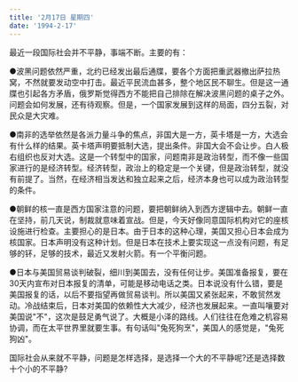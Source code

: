 ```yaml
---
title: '2月17日 星期四'
date: '1994-2-17'
---
```

最近一段国际社会并不平静，事端不断。主要的有：

●波黑问题依然严重，北约已经发出最后通牒，要各个方面把重武器撤出萨拉热窝，不然就要发动空中打击。最近平民流血甚多，整个地区民不聊生。但是这一通牒也引起各方矛盾，俄罗斯觉得西方不能把自己排除在解决波黑问题的桌子之外。问题会如何发展，还有待观察。但是，一个国家发展到这样的局面，四分五裂，对民众是大灾难。

●南非的选举依然是各派力量斗争的焦点，非国大是一方，英卡塔是一方，大选会有什么样的结果。英卡塔声明要抵制大选，提出条件。非国大会不会让步。白人极右组织也反对大选。这是一个转型中的国家，问题南非是政治转型，而不像一些国家进行的是经济转型。经济转型，政治上的稳定是一个关键，但是政治转型，就没有前提了。当然，在经济相当发达和独立起来之后，经济本身也可以成为政治转型的条件。

●朝鲜的核一直是西方国家注意的问题，要把朝鲜纳入到西方逻辑中去。朝鲜一直在坚持，前几天说，制裁就意味着宣战。但是，今天好像同意国际机构对它的座核设施进行检查。主要担心的是日本。由于日本的这种心理，美国又担心日本会成为核国家。日本声明没有这种计划。但是日本在技术上要实现这一点没有问题，有足够的钚，足够的技术，最近又发射火箭。有一个平衡问题。

●日本与美国贸易谈判破裂，细川到美国去，没有任何让步。美国准备报复，要在30天内宣布对日本报复的清单，可能是移动电话之类。日本说没有什么错，要是美国报复的话，以后不要指望再做贸易谈判。所以美国又紧张起来，不敢贸然发动。冷战结束后，日本对美国的依赖性大大减少，经济也发展起来。一直叫嚷要对美国说"不"，这次是鼓足勇气说了。大概是小泽的路线。人们往往在危难之机容易协调，而在太平世界里就要生事。有句话叫"兔死狗烹"，美国人的感觉是，"兔死狗凶"。

国际社会从来就不平静，问题是怎样选择，是选择一个大的不平静呢?还是选择数十个小的不平静?